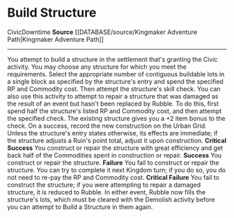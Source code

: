﻿---
id: '1372'
name: Build Structure
rarity: Common
source: '[[DATABASE/source/Kingmaker Adventure Path|Kingmaker Adventure Path]]'
trait:
- '[[DATABASE/trait/Civic|Civic]]'
- '[[DATABASE/trait/Downtime|Downtime]]'
type: Action

---
# Build Structure

<span class="item-trait">Civic</span><span class="item-trait">Downtime</span>
**Source** [[DATABASE/source/Kingmaker Adventure Path|Kingmaker Adventure Path]]

---
You attempt to build a structure in the settlement that's granting the Civic activity. You may choose any structure for which you meet the requirements. Select the appropriate number of contiguous buildable lots in a single block as specified by the structure's entry and spend the specified RP and Commodity cost. Then attempt the structure's skill check.
 You can also use this activity to attempt to repair a structure that was damaged as the result of an event but hasn't been replaced by Rubble. To do this, first spend half the structure's listed RP and Commodity cost, and then attempt the specified check. The existing structure gives you a +2 item bonus to the check.
 On a success, record the new construction on the Urban Grid. Unless the structure's entry states otherwise, its effects are immediate; if the structure adjusts a Ruin's point total, adjust it upon construction.
**Critical Success** You construct or repair the structure with great efficiency and get back half of the Commodities spent in construction or repair.
**Success** You construct or repair the structure.
**Failure** You fail to construct or repair the structure. You can try to complete it next Kingdom turn; if you do so, you do not need to re-pay the RP and Commodity cost.
**Critical Failure** You fail to construct the structure; if you were attempting to repair a damaged structure, it is reduced to Rubble. In either event, Rubble now fills the structure's lots, which must be cleared with the Demolish activity before you can attempt to Build a Structure in them again.